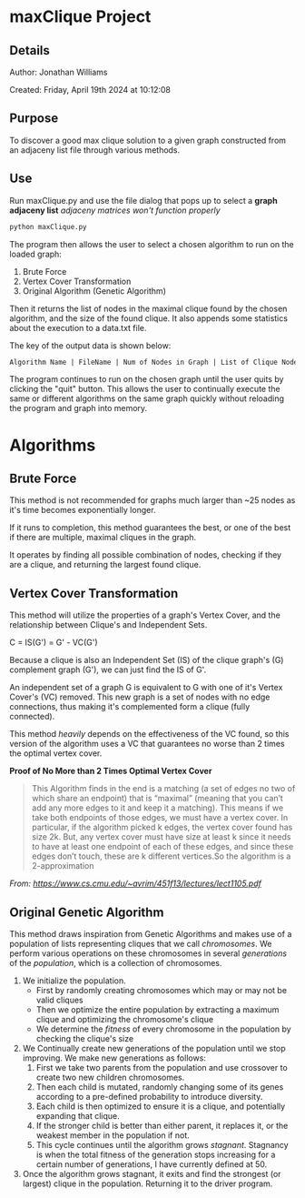 # maxClique Project

## Details
Author: Jonathan Williams 

Created: Friday, April 19th 2024 at 10:12:08

## Purpose
To discover a good max clique solution to a given graph constructed from an adjaceny list file through various methods.

## Use
Run maxClique.py and use the file dialog that pops up to select a **graph adjaceny list** *adjaceny matrices won't function properly*
```python
python maxClique.py
```
The program then allows the user to select a chosen algorithm to run on the loaded graph:

1. Brute Force
2. Vertex Cover Transformation
3. Original Algorithm (Genetic Algorithm)

Then it returns the list of nodes in the maximal clique found by the chosen algorithm, and the size of the found clique. It also appends some statistics about the execution to a data.txt file.

The key of the output data is shown below:
``` txt
Algorithm Name | FileName | Num of Nodes in Graph | List of Clique Nodes | Size of Clique | Run Time in Seconds
```

The program continues to run on the chosen graph until the user quits by clicking the "quit" button. This allows the user to continually execute the same or different algorithms on the same graph quickly without reloading the program and graph into memory.

# Algorithms

## Brute Force

This method is not recommended for graphs much larger than ~25 nodes as it's time becomes exponentially longer.

If it runs to completion, this method guarantees the best, or one of the best if there are multiple, maximal cliques in the graph.

It operates by finding all possible combination of nodes, checking if they are a clique, and returning the largest found clique.

## Vertex Cover Transformation
This method will utilize the properties of a graph's Vertex Cover, and the relationship between Clique's and Independent Sets.

C = IS(G') = G' - VC(G')

Because a clique is also an Independent Set (IS) of the clique graph's (G) complement graph (G'), we can just find the IS of G'.

An independent set of a graph G is equivalent to G with one of it's Vertex Cover's (VC) removed. This new graph is a set of nodes with no edge connections, thus making it's complemented form a clique (fully connected).

This method _heavily_ depends on the effectiveness of the VC found, so this version of the algorithm uses a VC that guarantees no worse than 2 times the optimal vertex cover.

**Proof of No More than 2 Times Optimal Vertex Cover** 
> This Algorithm finds in the end is a matching (a set of edges no two of which share an endpoint) that is “maximal” (meaning that you can’t add any more edges to it and keep it a matching). This means if we take both endpoints of those edges, we must have a vertex cover. In particular, if the algorithm picked k edges, the vertex cover found has size 2k. But, any vertex cover must have size at least k since it needs to have at least one endpoint of each of these edges, and since these edges don’t touch, these are k different vertices.So the algorithm is a 2-approximation 

_From: https://www.cs.cmu.edu/~avrim/451f13/lectures/lect1105.pdf_

## Original Genetic Algorithm

This method draws inspiration from Genetic Algorithms and makes use of a population of lists representing cliques that we call _chromosomes_. We perform various operations on these chromosomes in several _generations_ of the _population_, which is a collection of chromosomes.

1. We initialize the population.
    - First by randomly creating chromosomes which may or may not be valid cliques
    - Then we optimize the entire population by extracting a maximum clique and optimizing the chromosome's clique
    - We determine the _fitness_ of every chromosome in the population by checking the clique's size
2. We Continually create new generations of the population until we stop improving. We make new generations as follows:
    1. First we take two parents from the population and use crossover to create two new children chromosomes.
    2. Then each child is mutated, randomly changing some of its genes according to a pre-defined probability to introduce diversity.
    3. Each child is then optimized to ensure it is a clique, and potentially expanding that clique.
    4. If the stronger child is better than either parent, it replaces it, or the weakest member in the population if not.
    5. This cycle continues until the algorithm grows _stagnant_. Stagnancy is when the total fitness of the generation stops increasing for a certain number of generations, I have currently defined at 50.
3. Once the algorithm grows stagnant, it exits and find the strongest (or largest) clique in the population. Returning it to the driver program.